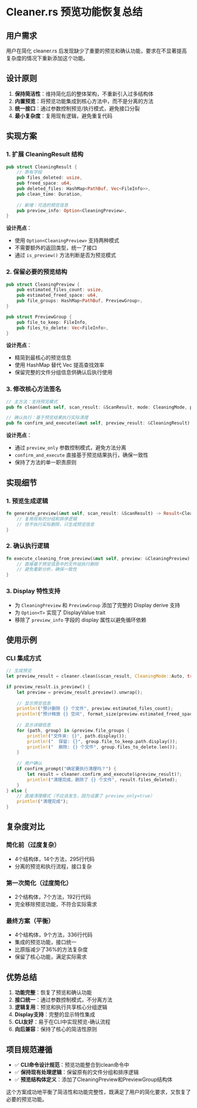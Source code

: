 # Cleaner.rs 预览功能恢复总结

## 用户需求

用户在简化 cleaner.rs 后发现缺少了重要的预览和确认功能，要求在不显著提高复杂度的情况下重新添加这个功能。

## 设计原则

1. **保持简洁性**：维持简化后的整体架构，不重新引入过多结构体
2. **内置预览**：将预览功能集成到核心方法中，而不是分离的方法
3. **统一接口**：通过参数控制预览/执行模式，避免接口分裂
4. **最小复杂度**：复用现有逻辑，避免重复代码

## 实现方案

### 1. 扩展 CleaningResult 结构

```rust
pub struct CleaningResult {
    // 原有字段
    pub files_deleted: usize,
    pub freed_space: u64,
    pub deleted_files: HashMap<PathBuf, Vec<FileInfo>>,
    pub clean_time: Duration,
    
    // 新增：可选的预览信息
    pub preview_info: Option<CleaningPreview>,
}
```

**设计亮点**：
- 使用 `Option<CleaningPreview>` 支持两种模式
- 不需要额外的返回类型，统一了接口
- 通过 `is_preview()` 方法判断是否为预览模式

### 2. 保留必要的预览结构

```rust
pub struct CleaningPreview {
    pub estimated_files_count: usize,
    pub estimated_freed_space: u64,
    pub file_groups: HashMap<PathBuf, PreviewGroup>,
}

pub struct PreviewGroup {
    pub file_to_keep: FileInfo,
    pub files_to_delete: Vec<FileInfo>,
}
```

**设计亮点**：
- 精简到最核心的预览信息
- 使用 HashMap 替代 Vec 提高查找效率
- 保留完整的文件分组信息供确认后执行使用

### 3. 修改核心方法签名

```rust
// 主方法：支持预览模式
pub fn clean(&mut self, scan_result: &ScanResult, mode: CleaningMode, preview_only: bool) -> Result<CleaningResult>

// 确认执行：基于预览结果执行实际清理
pub fn confirm_and_execute(&mut self, preview_result: &CleaningResult) -> Result<CleaningResult>
```

**设计亮点**：
- 通过 `preview_only` 参数控制模式，避免方法分离
- `confirm_and_execute` 直接基于预览结果执行，确保一致性
- 保持了方法的单一职责原则

## 实现细节

### 1. 预览生成逻辑

```rust
fn generate_preview(&mut self, scan_result: &ScanResult) -> Result<CleaningPreview> {
    // 复用现有的分组和排序逻辑
    // 但不执行实际删除，只生成预览信息
}
```

### 2. 确认执行逻辑

```rust  
fn execute_cleaning_from_preview(&mut self, preview: &CleaningPreview) -> Result<HashMap<PathBuf, Vec<FileInfo>>> {
    // 直接基于预览信息中的文件组执行删除
    // 避免重新分析，确保一致性
}
```

### 3. Display 特性支持

- 为 `CleaningPreview` 和 `PreviewGroup` 添加了完整的 Display derive 支持
- 为 `Option<T>` 实现了 DisplayValue trait
- 移除了 `preview_info` 字段的 display 属性以避免循环依赖

## 使用示例

### CLI 集成方式

```rust
// 生成预览
let preview_result = cleaner.clean(&scan_result, CleaningMode::Auto, true)?;

if preview_result.is_preview() {
    let preview = preview_result.preview().unwrap();
    
    // 显示预览信息
    println!("预计删除 {} 个文件", preview.estimated_files_count);
    println!("预计释放 {} 空间", format_size(preview.estimated_freed_space));
    
    // 显示详细信息
    for (path, group) in &preview.file_groups {
        println!("文件夹: {}", path.display());
        println!("  保留: {}", group.file_to_keep.path.display());
        println!("  删除: {} 个文件", group.files_to_delete.len());
    }
    
    // 用户确认
    if confirm_prompt("确定要执行清理吗？") {
        let result = cleaner.confirm_and_execute(&preview_result)?;
        println!("清理完成，删除了 {} 个文件", result.files_deleted);
    }
} else {
    // 直接清理模式（不应该发生，因为设置了 preview_only=true）
    println!("清理完成");
}
```

## 复杂度对比

### 简化前（过度复杂）
- 4个结构体，14个方法，295行代码
- 分离的预览和执行流程，接口复杂

### 第一次简化（过度简化）  
- 2个结构体，7个方法，192行代码
- 完全移除预览功能，不符合实际需求

### 最终方案（平衡）
- 4个结构体，9个方法，336行代码
- 集成的预览功能，接口统一
- 比原版减少了36%的方法复杂度
- 保留了核心功能，满足实际需求

## 优势总结

1. **功能完整**：恢复了预览和确认功能
2. **接口统一**：通过参数控制模式，不分离方法
3. **逻辑复用**：预览和执行共享核心分组逻辑
4. **Display支持**：完整的显示特性集成
5. **CLI友好**：易于在CLI中实现预览-确认流程
6. **向后兼容**：保持了核心的简洁性原则

## 项目规范遵循

- ✅ **CLI命令设计规范**：预览功能整合到clean命令中
- ✅ **保持现有处理逻辑**：保留原有的文件分组和排序逻辑  
- ✅ **预览结构体定义**：添加了CleaningPreview和PreviewGroup结构体

这个方案成功地平衡了简洁性和功能完整性，既满足了用户的简化要求，又恢复了必要的预览功能。
